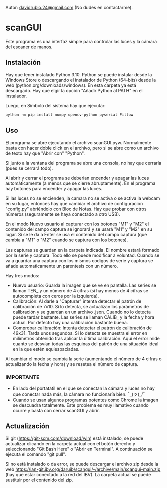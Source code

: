 Autor: davidrubio.24@gmail.com
(No dudes en contactarme).

# scanGUI

Este programa es una interfaz simple para controlar las luces y la cámara del escaner de manos.

## Instalación
Hay que tener instalado Python 3.10.
Python se puede instalar desde la Windows Store o descargando el instalador de Python (64-bits) desde la web (python.org/downloads/windows). En esta carpeta ya está descargado.
Hay que elgir la opción "Añadir Python al PATH" en el instalador.

Luego, en Símbolo del sistema hay que ejecutar:
```
python -m pip install numpy opencv-python pyserial Pillow
```

## Uso

El programa se abre ejecutando el archivo scanGUI.pyw. Normalmente basta con hacer doble click en el archivo,
pero si se abre como un archivo de texto hay que "Abrir con" "Python".

Si junto a la ventana del programa se abre una consola, no hay que cerrarla (pues se cerrará todo).

Al abrir y cerrar el programa se deberian encender y apagar las luces automáticamente (a menos que se cierre abruptamente).
En el programa hay botones para encender y apagar las luces.

Si las luces no se encienden, la camara no se activa o se activa la webcam en su lugar,
entonces hay que cambiar el archivo de configuración "config.py" abriéndolo con Bloc de Notas.
Hay que probar con otros números (seguramente se haya conectado a otro USB).

En el modo Nuevo usuario al capturar con los botones "M1" y "M2" el contenido del campo captura se ignorará y se usará "M1" y "M2" en su lugar.
Si se le da a Enter se usa el contenido del campo captura (que cambia a "M1" o "M2" cuando se captura con los botones).

Las capturas se guardan en la carpeta indicada. El nombre estará formado por la serie y captura.
Todo ello se puede modificar a voluntad.
Cuando se va a guardar una captura con los mismos codigos de serie y captura se añade automaticamente un parentesis con un número.

Hay tres modos:

- Nuevo usuario: Guarda la imagen que se ve en pantalla. Las series se llaman TEN_ y un número de 4 cifras
(si hay menos de 4 cifras se autocompleta con ceros por la izquierda).
- Calibración: Al darle a "Capturar" intenta detectar el patrón de calibración de 7x10.
Si lo detecta, se actualizan los parámetros de calibración y se guardan en un archivo .json.
Cuando no lo detecta puede tardar bastante. Las series se llaman CALIB_ y la fecha y hora actual.
Por defecto hay una calibración bastante buena.
- Comprobar calibración: Intenta detectar el patrón de calibración de 49x31. Tarda unos segundos.
Si lo detecta se muestra el error en milímetros obtenido tras aplicar la última calibración.
Aquí el error mide cuanto se desvían todas las esquinas del patrón de una situación ideal en la que estén equiespaciadas.

Al cambiar el modo se cambia la serie (aumentando el número de 4 cifras o actualizando la fecha y hora)
y se resetea el número de captura.

### IMPORTANTE
- En lado del portatatil en el que se conectan la cámara y luces no hay que conectar nada más, la cámara no funcionaría bien. ¯\_(ツ)_/¯
- Cuando se usan algunos programas potentes como Chrome la imagen se descuadra totalmente. Este problema es muy llamativo cuando ocurre y basta con cerrar scanGUI y abrir.


## Actualización

Si git (https://git-scm.com/download/win) está instalado, se puede actualizar clicando en la carpeta actual con el botón derecho y seleccionando "Git Bash Here" o "Abrir en Terminal".
A continuación se ejecuta el comando "git pull".

Si no está instalado o da error, se puede descargar el archivo zip desde la web https://lan-git.ibv.org/daruib/scangui/-/archive/main/scangui-main.zip (hay que estar conectado a la red del IBV).
La carpeta actual se puede sustituir por el contenido del zip.
